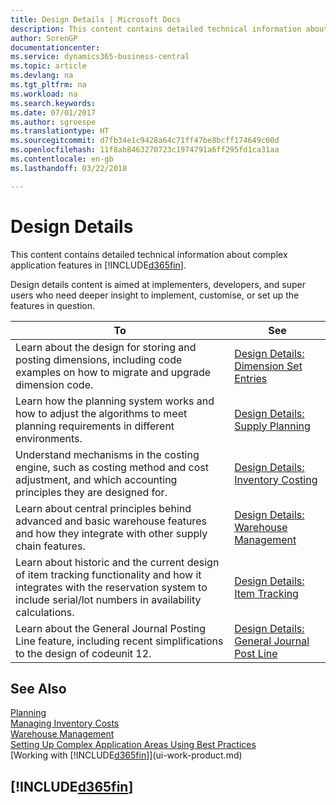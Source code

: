```yaml
---
title: Design Details | Microsoft Docs
description: This content contains detailed technical information about complex application features in Business Central.
author: SorenGP
documentationcenter: 
ms.service: dynamics365-business-central
ms.topic: article
ms.devlang: na
ms.tgt_pltfrm: na
ms.workload: na
ms.search.keywords: 
ms.date: 07/01/2017
ms.author: sgroespe
ms.translationtype: HT
ms.sourcegitcommit: d7fb34e1c9428a64c71ff47be8bcff174649c00d
ms.openlocfilehash: 11f8ab8463270723c1974791a6ff295fd1ca31aa
ms.contentlocale: en-gb
ms.lasthandoff: 03/22/2018

---
```

# <a name="design-details"></a>Design Details
This content contains detailed technical information about complex application features in [!INCLUDE[d365fin](includes/d365fin_md.md)].  

 Design details content is aimed at implementers, developers, and super users who need deeper insight to implement, customise, or set up the features in question.  

|**To**|**See**|  
|------------|-------------|  
|Learn about the design for storing and posting dimensions, including code examples on how to migrate and upgrade dimension code.|[Design Details: Dimension Set Entries](design-details-dimension-set-entries.md)|  
|Learn how the planning system works and how to adjust the algorithms to meet planning requirements in different environments.|[Design Details: Supply Planning](design-details-supply-planning.md)|  
|Understand mechanisms in the costing engine, such as costing method and cost adjustment, and which accounting principles they are designed for.|[Design Details: Inventory Costing](design-details-inventory-costing.md)|  
|Learn about central principles behind advanced and basic warehouse features and how they integrate with other supply chain features.|[Design Details: Warehouse Management](design-details-warehouse-management.md)|  
|Learn about historic and the current design of item tracking functionality and how it integrates with the reservation system to include serial/lot numbers in availability calculations.|[Design Details: Item Tracking](design-details-item-tracking.md)|  
|Learn about the General Journal Posting Line feature, including recent simplifications to the design of codeunit 12.|[Design Details: General Journal Post Line](design-details-general-journal-post-line.md)|  

## <a name="see-also"></a>See Also  
 [Planning](production-planning.md)   
 [Managing Inventory Costs](finance-manage-inventory-costs.md)   
 [Warehouse Management](warehouse-manage-warehouse.md)   
 [Setting Up Complex Application Areas Using Best Practices](set-up-complex-application-areas-using-best-practices.md)  
 [Working with [!INCLUDE[d365fin](includes/d365fin_md.md)]](ui-work-product.md)

 ## [!INCLUDE[d365fin](includes/free_trial_md.md)]  
  

